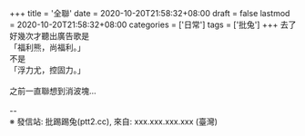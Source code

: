 +++
title = '全聯'
date = 2020-10-20T21:58:32+08:00
draft = false
lastmod = 2020-10-20T21:58:32+08:00
categories = ['日常']
tags = ['批兔']
+++
去了好幾次才聽出廣告歌是<br>
「福利熊，尚福利。」<br>
不是<br>
「浮力尤，控固力。」<br>
<br>
之前一直聯想到消波塊…<br>
<br>
--<br>
※ 發信站: 批踢踢兔(ptt2.cc), 來自: xxx.xxx.xxx.xxx (臺灣)<br>
